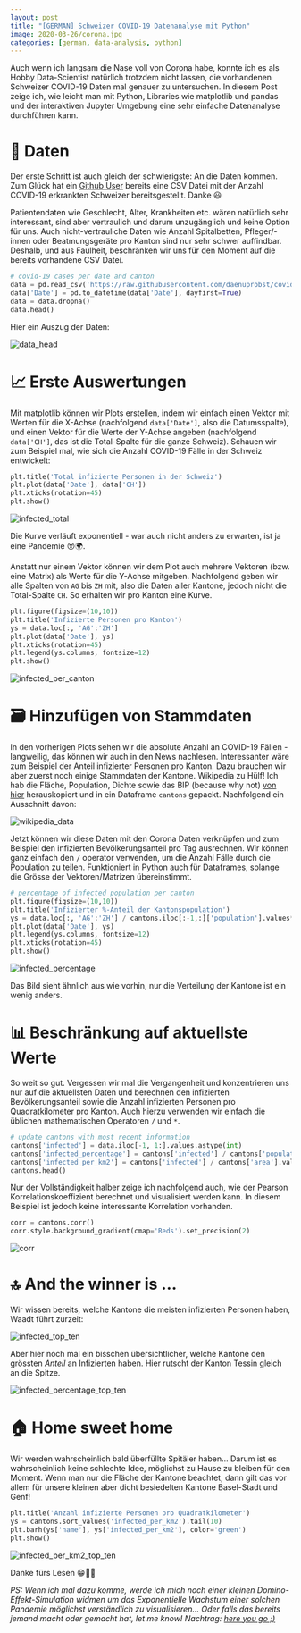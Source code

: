 ```yaml
---
layout: post
title: "[GERMAN] Schweizer COVID-19 Datenanalyse mit Python"
image: 2020-03-26/corona.jpg
categories: [german, data-analysis, python]
---
```


Auch wenn ich langsam die Nase voll von Corona habe, konnte ich es als Hobby Data-Scientist natürlich trotzdem nicht lassen, die vorhandenen Schweizer COVID-19 Daten mal genauer zu untersuchen. In diesem Post zeige ich, wie leicht man mit Python, Libraries wie matplotlib und pandas und der interaktiven Jupyter Umgebung eine sehr einfache Datenanalyse durchführen kann.

# 📜 Daten
Der erste Schritt ist auch gleich der schwierigste: An die Daten kommen.
Zum Glück hat ein [Github User](https://github.com/daenuprobst/covid19-cases-switzerland) bereits eine CSV Datei mit der Anzahl COVID-19 erkrankten Schweizer bereitsgestellt. Danke 😃

Patientendaten wie Geschlecht, Alter, Krankheiten etc. wären natürlich sehr interessant, sind aber vertraulich und darum unzugänglich und keine Option für uns.
Auch nicht-vertrauliche Daten wie Anzahl Spitalbetten, Pfleger/-innen oder Beatmungsgeräte pro Kanton sind nur sehr schwer auffindbar.
Deshalb, und aus Faulheit, beschränken wir uns für den Moment auf die bereits vorhandene CSV Datei.

```python
# covid-19 cases per date and canton
data = pd.read_csv('https://raw.githubusercontent.com/daenuprobst/covid19-cases-switzerland/master/covid19_cases_switzerland.csv')
data['Date'] = pd.to_datetime(data['Date'], dayfirst=True)
data = data.dropna()
data.head()
```

Hier ein Auszug der Daten:

![data_head](/images/2020-03-26/data_head.jpg)

# 📈 Erste Auswertungen 
Mit matplotlib können wir Plots erstellen, indem wir einfach einen Vektor mit Werten für die X-Achse (nachfolgend `data['Date']`, also die Datumsspalte), und einen Vektor für die Werte der Y-Achse angeben (nachfolgend `data['CH']`, das ist die Total-Spalte für die ganze Schweiz). Schauen wir zum Beispiel mal, wie sich die Anzahl COVID-19 Fälle in der Schweiz entwickelt:

```python
plt.title('Total infizierte Personen in der Schweiz')
plt.plot(data['Date'], data['CH'])
plt.xticks(rotation=45)
plt.show()
```

![infected_total](/images/2020-03-26/infected_total.jpg)

Die Kurve verläuft exponentiell - war auch nicht anders zu erwarten, ist ja eine Pandemie 😵🌍.

Anstatt nur einem Vektor können wir dem Plot auch mehrere Vektoren (bzw. eine Matrix) als Werte für die Y-Achse mitgeben. Nachfolgend geben wir alle Spalten von `AG` bis `ZH` mit, also die Daten aller Kantone, jedoch nicht die Total-Spalte `CH`. So erhalten wir pro Kanton eine Kurve.

```python
plt.figure(figsize=(10,10))
plt.title('Infizierte Personen pro Kanton')
ys = data.loc[:, 'AG':'ZH']
plt.plot(data['Date'], ys)
plt.xticks(rotation=45)
plt.legend(ys.columns, fontsize=12)
plt.show()
```

![infected_per_canton](/images/2020-03-26/infected_per_canton.jpg)

# 🗃️ Hinzufügen von Stammdaten
In den vorherigen Plots sehen wir die absolute Anzahl an COVID-19 Fällen - langweilig, das können wir auch in den News nachlesen. Interessanter wäre zum Beispiel der Anteil infizierter Personen pro Kanton. Dazu brauchen wir aber zuerst noch einige Stammdaten der Kantone. Wikipedia zu Hülf! Ich hab die Fläche, Population, Dichte sowie das BIP (because why not) [von hier](https://en.wikipedia.org/wiki/Cantons_of_Switzerland) herauskopiert und in ein Dataframe `cantons` gepackt. Nachfolgend ein Ausschnitt davon:

![wikipedia_data](/images/2020-03-26/wikipedia_data.jpg)

Jetzt können wir diese Daten mit den Corona Daten verknüpfen und zum Beispiel den infizierten Bevölkerungsanteil pro Tag ausrechnen. Wir können ganz einfach den `/` operator verwenden, um die Anzahl Fälle durch die Population zu teilen. Funktioniert in Python auch für Dataframes, solange die Grösse der Vektoren/Matrizen übereinstimmt.

```python
# percentage of infected population per canton
plt.figure(figsize=(10,10))
plt.title('Infizierter %-Anteil der Kantonspopulation')
ys = data.loc[:, 'AG':'ZH'] / cantons.iloc[:-1,:]['population'].values*100 #iloc to remove the CH column
plt.plot(data['Date'], ys)
plt.legend(ys.columns, fontsize=12)
plt.xticks(rotation=45)
plt.show()
```

![infected_percentage](/images/2020-03-26/infected_percentage.jpg)

Das Bild sieht ähnlich aus wie vorhin, nur die Verteilung der Kantone ist ein wenig anders. 

# 📊 Beschränkung auf aktuellste Werte
So weit so gut. Vergessen wir mal die Vergangenheit und konzentrieren uns nur auf die aktuellsten Daten und berechnen den infizierten Bevölkerungsanteil sowie die Anzahl infizierten Personen pro Quadratkilometer pro Kanton. Auch hierzu verwenden wir einfach die üblichen mathematischen Operatoren `/` und `*`.

```python
# update cantons with most recent information
cantons['infected'] = data.iloc[-1, 1:].values.astype(int)
cantons['infected_percentage'] = cantons['infected'] / cantons['population'].values*100
cantons['infected_per_km2'] = cantons['infected'] / cantons['area'].values
cantons.head()
```

Nur der Vollständigkeit halber zeige ich nachfolgend auch, wie der Pearson Korrelationskoeffizient berechnet und visualisiert werden kann. In diesem Beispiel ist jedoch keine interessante Korrelation vorhanden.

```python
corr = cantons.corr()
corr.style.background_gradient(cmap='Reds').set_precision(2)
```

![corr](/images/2020-03-26/corr.jpg)

# 🔝 And the winner is ...

Wir wissen bereits, welche Kantone die meisten infizierten Personen haben, Waadt führt zurzeit:

![infected_top_ten](/images/2020-03-26/infected_top_ten.jpg)

Aber hier noch mal ein bisschen übersichtlicher, welche Kantone den grössten *Anteil* an Infizierten haben. Hier rutscht der Kanton Tessin gleich an die Spitze.

![infected_percentage_top_ten](/images/2020-03-26/infected_percentage_top_ten.jpg)

# 🏠 Home sweet home
Wir werden wahrscheinlich bald überfüllte Spitäler haben... Darum ist es wahrscheinlich keine schlechte Idee, möglichst zu Hause zu bleiben für den Moment. Wenn man nur die Fläche der Kantone beachtet, dann gilt das vor allem für unsere kleinen aber dicht besiedelten Kantone Basel-Stadt und Genf!

```python
plt.title('Anzahl infizierte Personen pro Quadratkilometer')
ys = cantons.sort_values('infected_per_km2').tail(10)
plt.barh(ys['name'], ys['infected_per_km2'], color='green')
plt.show()
```

![infected_per_km2_top_ten](/images/2020-03-26/infected_per_km2_top_ten.jpg)

Danke fürs Lesen 😁✌🏻


_PS: Wenn ich mal dazu komme, werde ich mich noch einer kleinen Domino-Effekt-Simulation widmen um das Exponentielle Wachstum einer solchen Pandemie möglichst verständlich zu visualisieren... Oder falls das bereits jemand macht oder gemacht hat, let me know! Nachtrag: [here you go ;)](https://patricsteiner.github.io/interactive-virus-simulation-and-exponential-growth/)_
